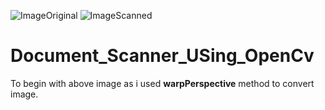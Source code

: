 ![ImageOriginal](https://user-images.githubusercontent.com/26718981/124712980-91514480-df1d-11eb-86fa-35d4d9d1fb0c.jpg)
![ImageScanned](https://user-images.githubusercontent.com/26718981/124712942-87c7dc80-df1d-11eb-9000-62d6f9511c41.jpg)
# Document_Scanner_USing_OpenCv
To begin with above image as i used **warpPerspective** method to convert image. 
